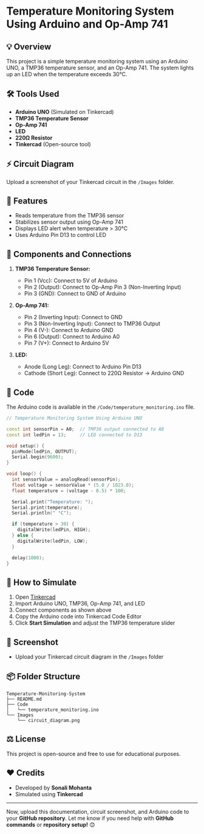 # Temperature Monitoring System Using Arduino and Op-Amp 741

## 💡 Overview
This project is a simple temperature monitoring system using an Arduino UNO, a TMP36 temperature sensor, and an Op-Amp 741. The system lights up an LED when the temperature exceeds 30°C.

## 🛠️ Tools Used
- **Arduino UNO** (Simulated on Tinkercad)
- **TMP36 Temperature Sensor**
- **Op-Amp 741**
- **LED**
- **220Ω Resistor**
- **Tinkercad** (Open-source tool)

## ⚡ Circuit Diagram
Upload a screenshot of your Tinkercad circuit in the `/Images` folder.

## 📜 Features
- Reads temperature from the TMP36 sensor
- Stabilizes sensor output using Op-Amp 741
- Displays LED alert when temperature > 30°C
- Uses Arduino Pin D13 to control LED

## 🧩 Components and Connections
1. **TMP36 Temperature Sensor:**
   - Pin 1 (Vcc): Connect to 5V of Arduino
   - Pin 2 (Output): Connect to Op-Amp Pin 3 (Non-Inverting Input)
   - Pin 3 (GND): Connect to GND of Arduino

2. **Op-Amp 741:**
   - Pin 2 (Inverting Input): Connect to GND
   - Pin 3 (Non-Inverting Input): Connect to TMP36 Output
   - Pin 4 (V-): Connect to Arduino GND
   - Pin 6 (Output): Connect to Arduino A0
   - Pin 7 (V+): Connect to Arduino 5V

3. **LED:**
   - Anode (Long Leg): Connect to Arduino Pin D13
   - Cathode (Short Leg): Connect to 220Ω Resistor → Arduino GND

## 💾 Code
The Arduino code is available in the `/Code/temperature_monitoring.ino` file.

```cpp
// Temperature Monitoring System Using Arduino UNO

const int sensorPin = A0;  // TMP36 output connected to A0
const int ledPin = 13;     // LED connected to D13

void setup() {
  pinMode(ledPin, OUTPUT);
  Serial.begin(9600);
}

void loop() {
  int sensorValue = analogRead(sensorPin);
  float voltage = sensorValue * (5.0 / 1023.0);
  float temperature = (voltage - 0.5) * 100;

  Serial.print("Temperature: ");
  Serial.print(temperature);
  Serial.println(" °C");

  if (temperature > 30) {
    digitalWrite(ledPin, HIGH);
  } else {
    digitalWrite(ledPin, LOW);
  }

  delay(1000);
}
```

## 🚀 How to Simulate
1. Open [Tinkercad](https://www.tinkercad.com/)
2. Import Arduino UNO, TMP36, Op-Amp 741, and LED
3. Connect components as shown above
4. Copy the Arduino code into Tinkercad Code Editor
5. Click **Start Simulation** and adjust the TMP36 temperature slider

## 📸 Screenshot
- Upload your Tinkercad circuit diagram in the `/Images` folder

## 📦 Folder Structure
```
Temperature-Monitoring-System
├── README.md
├── Code
│   └── temperature_monitoring.ino
└── Images
    └── circuit_diagram.png
```

## ⚖️ License
This project is open-source and free to use for educational purposes.

## ❤️ Credits
- Developed by **Sonali Mohanta**
- Simulated using **Tinkercad**

---

Now, upload this documentation, circuit screenshot, and Arduino code to your **GitHub repository**. Let me know if you need help with **GitHub commands** or **repository setup!** 😊
